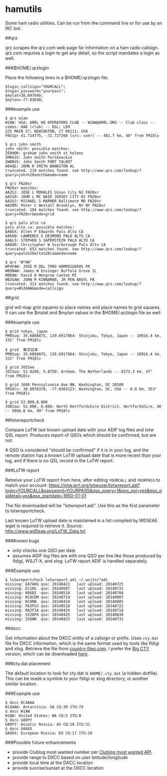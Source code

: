 hamutils
========

Some ham radio utilities.  Can be run from the command line or for use by an
IRC bot.

##qrz

qrz scrapes the qrz.com web page for information on a ham radio callsign.
qrz.com requires a login to get any detail, so the script mandates a login as
well.

###$HOME/.qrzlogin

Place the following lines in a $HOME/.qrzlogin file.

```
$login_callsign="YOURCALL";
$login_password="yourpass";
$mylat=38.897646;
$mylon=-77.03648;
```

###example use

```
$ qrz w1aw
W1AW: USA: ARRL HQ OPERATORS CLUB -- W1AW@ARRL.ORG -- Club class -- codes: HAB (club) -- QSL: LEM
225 MAIN ST; NEWINGTON, CT 06111; USA
FN31pr 41.714775, -72.727260 [src: user] -- 481.7 km, 48° from FM18lv

$ qrz john smith
john smith: possible matches:
2E0HDK: graham john smith st helens   
2M0HJS: John Smith Portknockie   
2W0BVS: John Smith PORT TALBOT   
AB4QE: JOHN R SMITH BANKSTON AL  
truncated. 219 matches found. see http://www.qrz.com/lookup/?query=john%20smith&mode=name

$ qrz FN20xr
FN20xr matches:
AA2SJ: JOSE L MORALES Union City NJ FN20xr 
AA2SO: JOHN L MC NAIR JERSEY CITY NJ FN20xr 
AA2UJ: MICHAEL S MARMOR Baltimore MD FN20xr 
AB2RM: Peter C Westall Brooklyn, NY NY FN20xr 
truncated. 184 matches found. see http://www.qrz.com/lookup/?query=FN20xr&mode=grid

$ qrz palo alto ca
palo alto ca: possible matches:
AA6EX: Allen P Edwards Palo Alto CA  
AA6HQ: LAWRENCE G DESMOND PALO ALTO CA  
AA6LS: STEPHEN S SAPERSTEIN PALO ALTO CA  
AA6OO: Christopher W Scarborough Palo Alto CA  
truncated. 653 matches found. see http://www.qrz.com/lookup/?query=palo%20alto%20ca&mode=name

$ qrz 'W*AW'
WP4FAW: JOSE M DEL TORO HORMIGUEROS PR  
WB9NAW: James W Ensinger Buffalo Grove IL  
W8DAW: David A Wengrow Canton MI  
WB3GAW: JOHN M KINNAMAN, JR PEN ARGYL PA  
truncated. 313 matches found. see http://www.qrz.com/lookup/?query=W%2AAW&mode=callsign
```

##grid

grid will map grid squares to place names and place names to grid squares.  It
can use the $mylat and $mylon values in the $HOME/.qrzlogin file as well.

###example use

```
$ grid tokyo, japan
PM95uq: 35.6894875, 139.6917064: Shinjuku, Tokyo, Japan -- 10916.4 km, 331° from FM18lv

$ grid  東京日本
PM95uq: 35.6894875, 139.6917064: Shinjuku, Tokyo, Japan -- 10916.4 km, 331° from FM18lv

$ grid JO22wa
JO22wa: 52.0208, 5.8750: Arnhem, The Netherlands -- 6273.3 km, 47° from FM18lv

$ grid 1600 Pennsylvania Ave NW, Washington, DC 20500
FM18lv: 38.8978378, -77.0365123: Washington, DC, USA -- 0.0 km, 353° from FM18lv

$ grid 52.000,0.000
JO02aa: 52.000, 0.000: North Hertfordshire District, Hertfordshire, UK -- 5896.0 km, 49° from FM18lv
```

##lotwreportcheck

Compare LoTW last known upload date with your ADIF log files and lotw QSL
report.  Produces report of QSOs which should be confirmed, but are not.

A QSO is considered "should be confirmed" if it is in your log, and the remote
station has a known LoTW upload date that is more recent than your log, and if
there is no QSL record in the LoTW report.

###LoTW report

Retreive your LoTW report from here, after editing ``YOURCALL`` and
``YOURPASS`` to match your account:
https://lotw.arrl.org/lotwuser/lotwreport.adi?login=YOURCALL&password=YOURPASS&qso_query=1&qso_qsl=yes&qso_qsldetail=yes&qso_startdate=1950-01-01

The file downloaded will be "lotwreport.adi".  Use this as the first
parameter to lotwreportcheck.

Last known LoTW upload date is maintained in a list compiled by WD5EAE.  wget
is required to retrieve it.  Source: http://www.wd5eae.org/LoTW_Data.txt

###Known bugs
- only checks one QSO per date
- assumes ADIF log files are with one QSO per line like those produced by
  fldigi, WSJT-X, and xlog. LoTW report ADIF is handled separately.

###Example use

```
$ lotwreportcheck lotwreport.adi ~/.wsjtx/*adi
missing: EA7AHG qso: 20140421   last upload: 20140725
missing: EI1DG  qso: 20140507   last upload: 20140731
missing: K0GDI  qso: 20140518   last upload: 20140706
missing: KC0CDM qso: 20140719   last upload: 20140807
missing: KC8NN  qso: 20140418   last upload: 20140805
missing: PA3FUJ qso: 20140518   last upload: 20140722
missing: RA2FIA qso: 20140424   last upload: 20140718
missing: SV2DFK qso: 20140425   last upload: 20140630
missing: ZS6WN  qso: 20140425   last upload: 20140731
```

##dxcc

Get information about the DXCC entity of a callsign or prefix.  Uses
``cty.dat`` file for DXCC information, which is the same format used by tools
like fldigi and xlog.  Retrieve the file from
[country-files.com](http://www.country-files.com/).  I prefer the [Big
CTY](http://www.country-files.com/big-cty/) version, which can be downloaded
[here](http://www.country-files.com/category/big-cty/).

###cty.dat placement

The default location to look for cty.dat is ``$HOME/.cty.dat`` (a hidden
dotfile).  This can be made a symlink to your fldigi or xlog directory, or
another similar location.

###Example use

```
$ dxcc KC4AAA
KC4AAA: Antarctica: SA CQ:39 ITU:74
$ dxcc W1AW
W1AW: United States: NA CQ:5 ITU:8
$ dxcc UA9YY
UA9YY: Asiatic Russia: AS CQ:18 ITU:31
$ dxcc UA9XX
UA9XX: European Russia: EU CQ:17 ITU:20
```

###Possible future enhancements

* provide Clublog most wanted number per [Clublog most wanted
  API](https://clublog.freshdesk.com/support/articles/76225-most-wanted-list-json).
* provide range to DXCC based on user latitude/longitude
* provide local time at the DXCC location
* provide sunrise/sunset at the DXCC location


